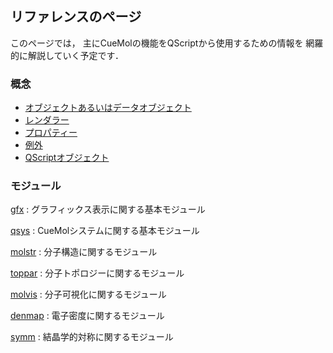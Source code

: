 ## リファレンスのページ
このページでは，
主にCueMolの機能をQScriptから使用するための情報を
網羅的に解説していく予定です．
### 概念

*  [オブジェクトあるいはデータオブジェクト](../Ref/Object)
*  [レンダラー](../Ref/Renderer)
*  [プロパティー](../Ref/Property)
*  [例外](../Ref/Exception)
*  [QScriptオブジェクト](../Ref/QScriptObject)
### モジュール

[gfx](../Ref/gfx)
:   グラフィックス表示に関する基本モジュール

[qsys](../Ref/qsys)
:   CueMolシステムに関する基本モジュール

[molstr](../Ref/molstr)
:   分子構造に関するモジュール

[toppar](../Ref/toppar)
:   分子トポロジーに関するモジュール

[molvis](../Ref/molvis)
:   分子可視化に関するモジュール

[denmap](../Ref/denmap)
:   電子密度に関するモジュール

[symm](../Ref/symm)
:   結晶学的対称に関するモジュール
